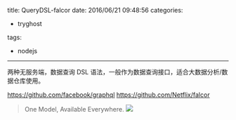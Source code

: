 title: QueryDSL-falcor
date: 2016/06/21 09:48:56
categories:
 - tryghost

tags:
 - nodejs 



---

两种无服务端，数据查询 DSL 语法，一般作为数据查询接口，适合大数据分析/数据仓库使用。

https://github.com/facebook/graphql
https://github.com/Netflix/falcor

>One Model, Available Everywhere.
![](http://img.zuoyun.me/image/4/26/af8a65e4305096d5af100290ceecd.png)





